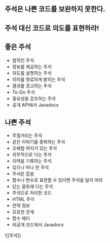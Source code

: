 ## 주석은 나쁜 코드를 보완하지 못한다.
## 주석 대신 코드로 의도를 표현하라!
## 좋은 주석
- 법적인 주석
- 정보를 제공하는 주석
- 의도를 설명하는 주석
- 의미를 명료하게 밝히는 주석
- 결과를 경고하는 주석
- To-Do 주석
- 중요성을 강조하는 주석
- 공개 API에서 Javadocs
## 나쁜 주석
- 주절거리는 주석
- 같은 이야기를 중복하는 주석
- 오해할 여지가 있는 주석
- 의무적으로 다는 주석
- 이력을 기록하는 주석
- 있으나 마나 한 주석
- 무서운 잡음
- 함수나 변수로 표현할 수 있다면 주석을 달지 마라
- 닫는 괄호에 다는 주석
- 주석으로 처리한 코드
- HTML 주석
- 전역 정보
- 모호한 관계
- 함수 헤더
- 비공개 코드에서  Javadocs


![[주석]]